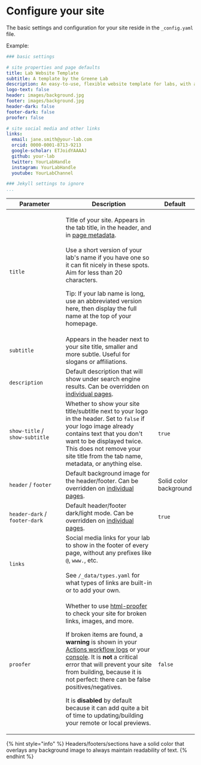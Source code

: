 # Configure your site

The basic settings and configuration for your site reside in the `_config.yaml` file.

Example:

```yaml
### basic settings

# site properties and page defaults
title: Lab Website Template
subtitle: A template by the Greene Lab
description: An easy-to-use, flexible website template for labs, with automatic citations, GitHub tag imports, pre-built components, and more.
logo-text: false
header: images/background.jpg
footer: images/background.jpg
header-dark: false
footer-dark: false
proofer: false

# site social media and other links
links:
  email: jane.smith@your-lab.com
  orcid: 0000-0001-8713-9213
  google-scholar: ETJoidYAAAAJ
  github: your-lab
  twitter: YourLabHandle
  instagram: YourLabHandle
  youtube: YourLabChannel

### Jekyll settings to ignore
...
```

<table><thead><tr><th width="220.33333333333331">Parameter</th><th width="383">Description</th><th>Default</th></tr></thead><tbody><tr><td><code>title</code></td><td><p>Title of your site. Appears in the tab title, in the header, and in <a href="https://www.google.com/search?q=html+meta+tags">page metadata</a>.<br><br>Use a short version of your lab's name if you have one so it can fit nicely in these spots. Aim for less than 20 characters.</p><p></p><p>Tip: If your lab name is long, use an abbreviated version here, then display the full name at the top of your homepage.</p></td><td></td></tr><tr><td><code>subtitle</code></td><td>Appears in the header next to your site title, smaller and more subtle. Useful for slogans or affiliations.</td><td></td></tr><tr><td><code>description</code></td><td>Default description that will show under search engine results. Can be overridden on <a href="edit-pages.md">individual pages</a>.</td><td></td></tr><tr><td><code>show-title</code> /  <code>show-subtitle</code> </td><td>Whether to show your site title/subtitle next to your logo in the header. Set to <code>false</code> if your logo image already contains text that you don't want to be displayed twice. This does not remove your site title from the tab name, metadata, or anything else.</td><td><code>true</code></td></tr><tr><td><code>header</code> / <code>footer</code></td><td>Default background image for the header/footer. Can be overridden on <a href="edit-pages.md">individual pages</a>.</td><td>Solid color background</td></tr><tr><td><code>header-dark</code> / <code>footer-dark</code></td><td>Default header/footer dark/light mode. Can be overridden on <a href="edit-pages.md">individual pages</a>.</td><td><code>true</code></td></tr><tr><td><code>links</code></td><td>Social media links for your lab to show in the footer of every page, without any prefixes like <code>@</code>, <code>www.</code>, etc.<br><br>See <code>/_data/types.yaml</code> for what types of links are built-in or to add your own.</td><td></td></tr><tr><td><code>proofer</code></td><td><p>Whether to use <a href="https://github.com/gjtorikian/html-proofer">html-proofer</a> to check your site for broken links, images, and more. </p><p></p><p>If broken items are found, a <strong>warning</strong> is shown in your <a href="../getting-started/preview-your-site.md#on-github-remotely">Actions workflow logs</a> or your <a href="../getting-started/preview-your-site.md#on-your-computer-locally">console</a>. It is <strong>not</strong> a critical error that will prevent your site from building, because it is not perfect: there can be false positives/negatives.</p><p></p><p>It is <strong>disabled</strong> by default because it can add quite a bit of time to updating/building your remote or local previews.</p></td><td><code>false</code></td></tr></tbody></table>



{% hint style="info" %}
Headers/footers/sections have a solid color that overlays any background image to always maintain readability of text.
{% endhint %}
